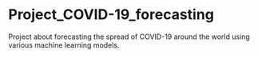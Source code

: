 # Project_COVID-19_forecasting
Project about forecasting the spread of COVID-19 around the world using various machine learning models.
